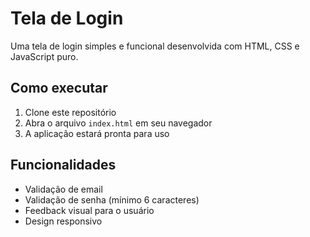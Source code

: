 # Tela de Login

Uma tela de login simples e funcional desenvolvida com HTML, CSS e JavaScript puro.

## Como executar

1. Clone este repositório
2. Abra o arquivo `index.html` em seu navegador
3. A aplicação estará pronta para uso

## Funcionalidades

- Validação de email
- Validação de senha (mínimo 6 caracteres)
- Feedback visual para o usuário
- Design responsivo
